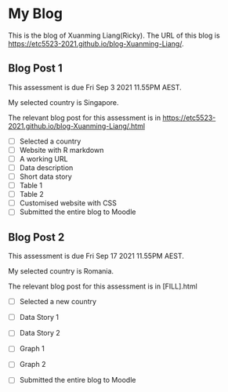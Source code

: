 # My Blog


This is the blog of Xuanming Liang(Ricky).
The URL of this blog is https://etc5523-2021.github.io/blog-Xuanming-Liang/.

## Blog Post 1

This assessment is due Fri Sep 3 2021 11.55PM AEST.

My selected country is Singapore.

The relevant blog post for this assessment is in https://etc5523-2021.github.io/blog-Xuanming-Liang/.html

- [ ] Selected a country
- [ ] Website with R markdown 
- [ ] A working URL
- [ ] Data description
- [ ] Short data story
- [ ] Table 1
- [ ] Table 2
- [ ] Customised website with CSS
- [ ] Submitted the entire blog to Moodle

## Blog Post 2

This assessment is due Fri Sep 17 2021 11.55PM AEST.

My selected country is Romania.

The relevant blog post for this assessment is in [FILL].html

- [ ] Selected a new country
- [ ] Data Story 1
- [ ] Data Story 2
- [ ] Graph 1
- [ ] Graph 2
- [ ] Submitted the entire blog to Moodle

